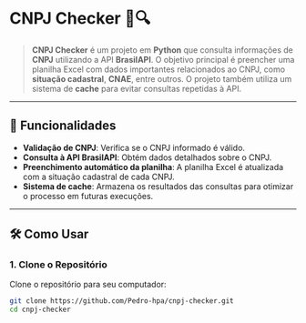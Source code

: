 # **CNPJ Checker** 🏢🔍

> **CNPJ Checker** é um projeto em **Python** que consulta informações de **CNPJ** utilizando a API **BrasilAPI**. O objetivo principal é preencher uma planilha Excel com dados importantes relacionados ao CNPJ, como **situação cadastral**, **CNAE**, entre outros. O projeto também utiliza um sistema de **cache** para evitar consultas repetidas à API.

---

## 🚀 **Funcionalidades**

- **Validação de CNPJ**: Verifica se o CNPJ informado é válido.
- **Consulta à API BrasilAPI**: Obtém dados detalhados sobre o CNPJ.
- **Preenchimento automático da planilha**: A planilha Excel é atualizada com a situação cadastral de cada CNPJ.
- **Sistema de cache**: Armazena os resultados das consultas para otimizar o processo em futuras execuções.

---

## 🛠️ **Como Usar**

### 1. **Clone o Repositório**

Clone o repositório para seu computador:

```bash
git clone https://github.com/Pedro-hpa/cnpj-checker.git
cd cnpj-checker
